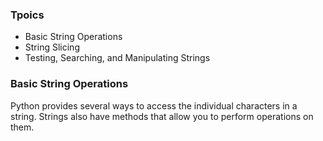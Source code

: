 ### Tpoics
- Basic String Operations
- String Slicing
- Testing, Searching, and Manipulating Strings

### Basic String Operations
Python provides several ways to access the individual characters in a string. Strings also have methods that allow you to perform operations on them.
